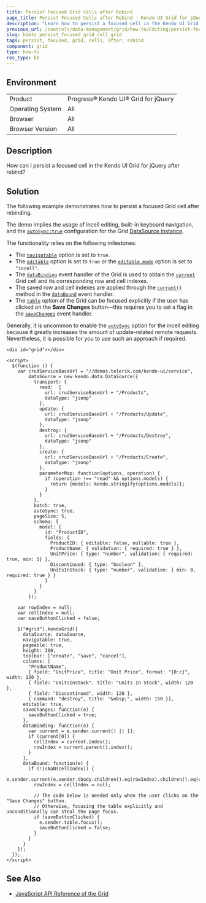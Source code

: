 ```yaml
---
title: Persist Focused Grid Cells after Rebind
page_title: Persist Focused Cells after Rebind - Kendo UI Grid for jQuery
description: "Learn how to persist a focused cell in the Kendo UI Grid for jQuery after rebind."
previous_url: /controls/data-management/grid/how-to/Editing/persist-focused-cell
slug: howto_persist_focused_grid_cell_grid
tags: persist, focused, grid, cells, after, rebind
component: grid
type: how-to
res_type: kb
---
```


## Environment

<table>
 <tr>
  <td>Product</td>
  <td>Progress® Kendo UI® Grid for jQuery</td> 
 </tr>
 <tr>
  <td>Operating System</td>
  <td>All</td>
 </tr>
 <tr>
  <td>Browser</td>
  <td>All</td>
 </tr>
 <tr>
  <td>Browser Version</td>
  <td>All</td>
 </tr>
</table>

## Description

How can I persist a focused cell in the Kendo UI Grid for jQuery after rebind?

## Solution

The following example demonstrates how to persist a focused Grid cell after rebinding.

The demo implies the usage of incell editing, built-in keyboard navigation, and the [`autoSync:true`](/api/javascript/data/datasource/configuration/autosync) configuration for the Grid [DataSource instance](/api/javascript/data/datasource).

The functionality relies on the following milestones:

* The [`navigatable`](/api/javascript/ui/grid/configuration/navigatable) option is set to `true`.
* The [`editable`](/api/javascript/ui/grid/configuration/editable) option is set to `true` or the [`editable.mode`](/api/javascript/ui/grid/configuration/editable.mode) option is set to `"incell"`.
* The [`dataBinding`](/api/javascript/ui/grid/events/databinding) event handler of the Grid is used to obtain the [`current`](/api/javascript/ui/grid/methods/current) Grid cell and its corresponding row and cell indexes.
* The saved row and cell indexes are applied through the [`current()`](/api/javascript/ui/grid/methods/current) method in the [`dataBound`](/api/javascript/ui/grid/events/databound) event handler.
* The [`table`](/api/javascript/ui/grid#fields-table) option of the Grid can be focused explicitly if the user has clicked on the **Save Changes** button&mdash;this requires you to set a flag in the [`saveChanges`](/api/javascript/ui/grid/events/savechanges) event handler.

Generally, it is uncommon to enable the [`autoSync`](/api/javascript/data/datasource/configuration/autosync) option for the incell editing because it greatly increases the amount of update-related remote requests. Nevertheless, it is possible for you to use such an approach if required.

```dojo
<div id="grid"></div>

<script>
  $(function () {
    var crudServiceBaseUrl = "//demos.telerik.com/kendo-ui/service",
        dataSource = new kendo.data.DataSource({
          transport: {
            read:  {
              url: crudServiceBaseUrl + "/Products",
              dataType: "jsonp"
            },
            update: {
              url: crudServiceBaseUrl + "/Products/Update",
              dataType: "jsonp"
            },
            destroy: {
              url: crudServiceBaseUrl + "/Products/Destroy",
              dataType: "jsonp"
            },
            create: {
              url: crudServiceBaseUrl + "/Products/Create",
              dataType: "jsonp"
            },
            parameterMap: function(options, operation) {
              if (operation !== "read" && options.models) {
                return {models: kendo.stringify(options.models)};
              }
            }
          },
          batch: true,
          autoSync: true,
          pageSize: 5,
          schema: {
            model: {
              id: "ProductID",
              fields: {
                ProductID: { editable: false, nullable: true },
                ProductName: { validation: { required: true } },
                UnitPrice: { type: "number", validation: { required: true, min: 1} },
                Discontinued: { type: "boolean" },
                UnitsInStock: { type: "number", validation: { min: 0, required: true } }
              }
            }
          }
        });

    var rowIndex = null;
    var cellIndex = null;
    var saveButtonClicked = false;

    $("#grid").kendoGrid({
      dataSource: dataSource,
      navigatable: true,
      pageable: true,
      height: 300,
      toolbar: ["create", "save", "cancel"],
      columns: [
        "ProductName",
        { field: "UnitPrice", title: "Unit Price", format: "{0:c}", width: 120 },
        { field: "UnitsInStock", title: "Units In Stock", width: 120 },
        { field: "Discontinued", width: 120 },
        { command: "destroy", title: "&nbsp;", width: 150 }],
      editable: true,
      saveChanges: function(e) {
        saveButtonClicked = true;
      },
      dataBinding: function(e) {
        var current = e.sender.current() || [];
        if (current[0]) {
          cellIndex = current.index();
          rowIndex = current.parent().index();
        }
      },
      dataBound: function(e) {
        if (!isNaN(cellIndex)) {
          e.sender.current(e.sender.tbody.children().eq(rowIndex).children().eq(cellIndex));
          rowIndex = cellIndex = null;

          // The code below is needed only when the user clicks on the "Save Changes" button.
          // Otherwise, focusing the table explicitly and unconditionally can steal the page focus.
          if (saveButtonClicked) {
            e.sender.table.focus();
            saveButtonClicked = false;
          }
        }
      }
    });
  });
</script>
```

## See Also

* [JavaScript API Reference of the Grid](/api/javascript/ui/grid)
